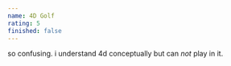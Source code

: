 ```yaml
---
name: 4D Golf
rating: 5
finished: false
---
```


so confusing. i understand 4d conceptually but can _not_ play in it.
